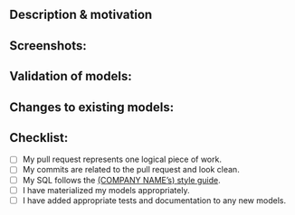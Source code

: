 
<!---
Provide a short summary in the Title above. Examples of good PR titles:
* "Feature: add so-and-so models"
* "Fix: deduplicate such-and-such"
* "Update: dbt version 0.13.0"
-->

## Description & motivation
<!---
Describe your changes, and why you're making them. Is this linked to an open
issue, a Trello card, or another pull request? Link it here.
-->

## Screenshots:
<!---
Include a screenshot of the relevant section of the updated DAG. You can access
your version of the DAG by running `dbt docs generate && dbt docs serve`.
-->

## Validation of models:
<!---
Include any output that confirms that the models do what is expected. This might
be a link to an in-development dashboard in your BI tool, or a query that
compares an existing model with a new one.
-->

## Changes to existing models:
<!---
Include this section if you are changing any existing models. Link any related
pull requests on your BI tool, or instructions for merge (e.g. whether old
models should be dropped after merge, or whether a full-refresh run is required)
-->

## Checklist:
<!---
This checklist is mostly useful as a reminder of small things that can easily be
forgotten – it is meant as a helpful tool rather than hoops to jump through.
Put an `x` in all the items that apply, make notes next to any that haven't been
addressed, and remove any items that are not relevant to this PR.
-->
- [ ] My pull request represents one logical piece of work.
- [ ] My commits are related to the pull request and look clean.
- [ ] My SQL follows the [(COMPANY NAME’s) style guide](https://github.com/fishtown-analytics/corp/blob/master/dbt_coding_conventions.md).
- [ ] I have materialized my models appropriately.
- [ ] I have added appropriate tests and documentation to any new models.
